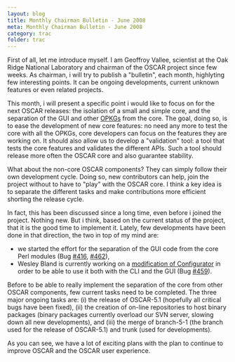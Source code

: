 ```yaml
---
layout: blog
title: Monthly Chairman Bulletin - June 2008
meta: Monthly Chairman Bulletin - June 2008
category: trac
folder: trac
---
```

<!-- Name: 2008_06_04_11.08 -->
<!-- Version: 1 -->
<!-- Last-Modified: 2008/06/04 16:18:41 -->
<!-- Author: valleegr -->

First of all, let me introduce myself. I am Geoffroy Vallee, scientist at the Oak Ridge National Laboratory and chairman of the OSCAR project since few weeks.
As chairman, i will try to publish a "bulletin", each month, highlyting few interesting points. It can be ongoing developments, current unknown features or even related projects.

This month, i will present a specific point i would like to focus on for the next OSCAR releases: the isolation of a small and simple core, and the separation of the GUI and other [OPKGs](/wiki/Opkg/) from the core. The goal, doing so, is to ease the development of new core features: no need any more to test the core with all the OPKGs, core developers can focus on the features they are working on. It should also allow us to develop a "validation" tool: a tool that tests the core features and validates the different APIs. Such a tool should release more often the OSCAR core and also guarantee stability.

What about the non-core OSCAR components? They can simply follow their own development cycle. Doing so, new contributors can help, join the project without to have to "play" with the OSCAR core. I think a key idea is to separate the different tasks and make contributions more efficient shorting the release cycle.

In fact, this has been discussed since a long time, even before i joined the project. Nothing new. But i think, based on the current status of the project, that it is the good time to implement it.
Lately, few developments have been done in that direction, the two in top of my mind are:
- we started the effort for the separation of the GUI code from the core Perl modules (Bug [#416](http://svn.oscar.openclustergroup.org/trac/oscar/ticket/416), [#462](http://svn.oscar.openclustergroup.org/trac/oscar/ticket/462)),
- Wesley Bland is currently working on a [modification of Configurator](http://svn.oscar.openclustergroup.org/trac/oscar/wiki/Configurator) in order to be able to use it both with the CLI and the GUI (Bug [#459](http://svn.oscar.openclustergroup.org/trac/oscar/ticket/459)).

Before to be able to really implement the separation of the core from other OSCAR components, few current tasks need to be completed. The three major ongoing tasks are: (i) the release of OSCAR-5.1 (hopefully all critical bugs have been fixed), (ii) the creation of on-line repositories to host binary packages (binary packages currently overload our SVN server, slowing down all new developments), and (iii) the merge of branch-5-1 (the branch used for the release of OSCAR-5.1) and trunk (used for developments).

As you can see, we have a lot of exciting plans with the plan to continue to improve OSCAR and the OSCAR user experience.